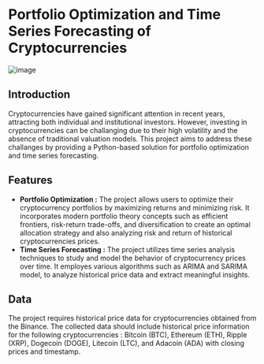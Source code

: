 # Portfolio Optimization and Time Series Forecasting of Cryptocurrencies


![image](https://github.com/ugurEki/Cryptocurrency-Analysis/assets/82041882/a69fda14-147f-494b-8abb-66ea5806d18c)



## Introduction
Cryptocurrencies have gained significant attention in recent years, attracting both individual and institutional investors. However, investing in cryptocurrencies can be challanging due to their high volatility and the absence of traditional valuation models. This project aims to address these challanges by providing a Python-based solution for portfolio optimization and time series forecasting.


## Features

* <b>Portfolio Optimization :</b> The project allows users to optimize their cryptocurrency portfolios by maximizing returns and minimizing risk. It incorporates modern portfolio theory concepts such as efficient frontiers, risk-return trade-offs, and diversification to create an optimal allocation strategy and also analyzing risk and return of historical cryptocurrencies prices.
* <b>Time Series Forecasting :</b> The project utilizes time series analysis techniques to study and model the behavior of cryptocurrency prices over time. It employes various algorithms such as ARIMA and SARIMA model, to analyze historical price data and extract meaningful insights.

## Data 

The project requires historical price data for cryptocurrencies obtained from the Binance. The collected data should include historical price information for the following cryptocurrencies : Bitcoin (BTC), Ethereum (ETH), Ripple (XRP), Dogecoin (DOGE), Litecoin (LTC), and Adacoin (ADA) with closing prices and timestamp.
